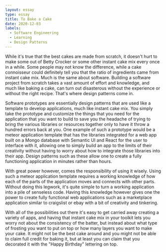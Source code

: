 ```yaml
---
layout: essay
type: essay
title: To Bake a Cake
date: 2020-12-03
labels:
  - Software Engineering
  - Learning
  - Design Patterns
---
```


<p>While it's true that the best cakes are made from scratch, it doesn't hurt to make some out of Betty Crocker or some other instant cake mix every once in a while. Some people may not know the difference, while a cake connoisseur could definitely tell you that the ratio of ingredients came from instant cake mix. Much is the same about software. Building a software project from scratch takes a vast amount of effort and knowledge, and much like baking a cake, can turn out disasterous without the experience or without the right recipe. That's where design patterns come in.  </p>
<p>Software prototypes are essentially design patterns that are used like a template to develop applications, much like instant cake mix. You simply take the prototype and customize the things that you need for the application that you want to build to save you the headache of trying to bring the various libraries or resources together only to have it throw a hundred errors back at you. One example of such a prototype would be a meteor application template that has the libraries integrated for a web app built on a Mongo database with Semantic UI and React for the user to interface with it, allowing one to simply build an app to the limits of their creativity without having to worry about how to integrate those libraries into their app. Design patterns such as these allow one to create a fully functioning application in minutes rather than hours.</p>
<p>With great power however, comes the responsibility of using it wisely. Using such a meteor application template requires a working knowledge of how each of the parts of the application moves and connects with other parts. Without doing this legwork, it's quite simple to turn a working application into a pile of senseless code. Having this knowledge however gives one the power to create fully functional web applications such as a marketplace application similar to craigslist or ebay with a bit of creativity and tinkering. </p>
<p>With all of the possibilities out there it's easy to get carried away creating a variety of apps, and having that instant cake mix in your toolkit lets you worry not about the consistency of the batter, but instead about what type of frosting you want to put on top or how many layers you want to make your cake. It might not be the best cake around and you might not be able to claim full credit for baking it, but at least you can claim that you decorated it with the "Happy Birthday" lettering on top. </p>
